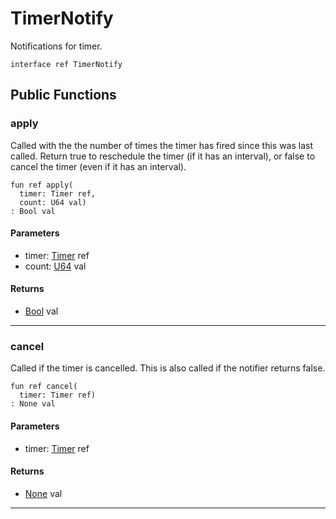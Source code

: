 # TimerNotify

Notifications for timer.


```pony
interface ref TimerNotify
```

## Public Functions

### apply

Called with the the number of times the timer has fired since this was last
called. Return true to reschedule the timer (if it has an interval), or
false to cancel the timer (even if it has an interval).


```pony
fun ref apply(
  timer: Timer ref,
  count: U64 val)
: Bool val
```
#### Parameters

*   timer: [Timer](time-Timer) ref
*   count: [U64](builtin-U64) val

#### Returns

* [Bool](builtin-Bool) val

---

### cancel

Called if the timer is cancelled. This is also called if the notifier
returns false.


```pony
fun ref cancel(
  timer: Timer ref)
: None val
```
#### Parameters

*   timer: [Timer](time-Timer) ref

#### Returns

* [None](builtin-None) val

---


